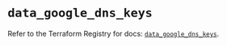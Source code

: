 # `data_google_dns_keys`

Refer to the Terraform Registry for docs: [`data_google_dns_keys`](https://registry.terraform.io/providers/hashicorp/google-beta/6.35.0/docs/data-sources/google_dns_keys).
